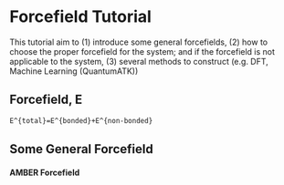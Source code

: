 # Forcefield Tutorial

This tutorial aim to (1) introduce some general forcefields, (2) how to choose the proper forcefield for the system;
and if the forcefield is not applicable to the system, (3) several methods to construct (e.g. DFT, Machine Learning (QuantumATK))

## Forcefield, E
```latex
E^{total}=E^{bonded}+E^{non-bonded}
```
## Some General Forcefield

#### AMBER Forcefield 
